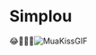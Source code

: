 # Simplou

😂🤣🤣🤣![MuaKissGIF](https://github.com/user-attachments/assets/6827ea76-cd26-415d-a9ab-531b16841a27)
